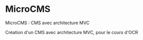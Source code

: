# MicroCMS
MicroCMS : CMS avec architecture MVC

Création d'un CMS avec architecture MVC, pour le cours d'OCR

